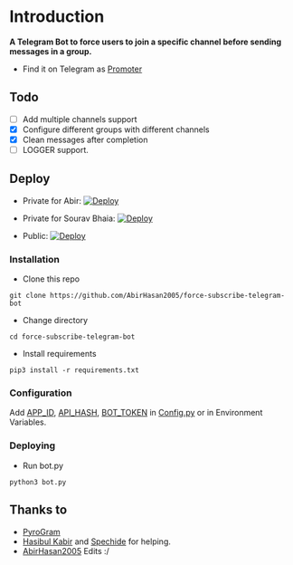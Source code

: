 # Introduction
**A Telegram Bot to force users to join a specific channel before sending messages in a group.**
- Find it on Telegram as [Promoter](https://t.me/ForceSubscribeBot)

## Todo
- [ ] Add multiple channels support
- [X] Configure different groups with different channels
- [X] Clean messages after completion
- [ ] LOGGER support.

## Deploy

- Private for Abir:
[![Deploy](https://www.herokucdn.com/deploy/button.svg)](https://heroku.com/deploy?template=https://github.com/AbirHasan2005/force-subscribe-telegram-bot/tree/master)

- Private for Sourav Bhaia:
[![Deploy](https://www.herokucdn.com/deploy/button.svg)](https://heroku.com/deploy?template=https://github.com/AbirHasan2005/force-subscribe-telegram-bot/tree/Sourav-Patch)

- Public:
[![Deploy](https://www.herokucdn.com/deploy/button.svg)](https://heroku.com/deploy)

### Installation
- Clone this repo
```
git clone https://github.com/AbirHasan2005/force-subscribe-telegram-bot
```
- Change directory
```
cd force-subscribe-telegram-bot
```
- Install requirements
```
pip3 install -r requirements.txt
```

### Configuration
Add [APP_ID](https://my.telegram.org/apps), [API_HASH](https://my.telegram.org/apps), [BOT_TOKEN](https://t.me/botfather) in [Config.py](Config.py) or in Environment Variables.

### Deploying
- Run bot.py
```
python3 bot.py
```

## Thanks to
- [PyroGram](https://PyroGram.org)
- [Hasibul Kabir](https://GitHub.com/hasibulkabir) and [Spechide](https://GitHub.com/spechide) for helping.
- [AbirHasan2005](https://t.me/linux_repo) Edits :/
